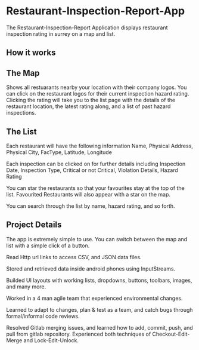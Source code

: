 # Restaurant-Inspection-Report-App

The Restaurant-Inspection-Report Application displays restaurant inspection rating in surrey on a map and list.

## How it works

## The Map
Shows all restuarants nearby your location with their company logos.
You can click on the restaurant logos for their current inspection hazard rating.
Clicking the rating will take you to the list page with the details of the restaurant location, the latest rating along, and a list of past hazard inspections.

## The List
Each restaurant will have the following information
  Name, Physical Address, Physical City, FacType, Latitude, Longitude

Each inspection can be clicked on for further details including
  Inspection Date, Inspection Type, Critical or not Critical, Violation Details, Hazard Rating
  
You can star the restaurants so that your favourites stay at the top of the list.
Favourited Restaurants will also appear with a star on the map.

You can search through the list by name, hazard rating, and so forth.
  
  
## Project Details  

The app is extremely simple to use. You can switch between the map and list with a simple click of a button.

Read Http url links to access CSV, and JSON data files.  

Stored and retrieved data inside android phones using InputStreams.

Builded UI layouts with working lists, dropdowns, buttons, toolbars, images, and many more.  

Worked in a 4 man agile team that experienced environmental changes. 

Learned to adapt to changes, plan & test as a team, and catch bugs through formal/informal code reviews. 

Resolved Gitlab merging issues, and learned how to add, commit, push, and pull from gitlab repository. Experienced both techniques of Checkout-Edit-Merge and Lock-Edit-Unlock.
